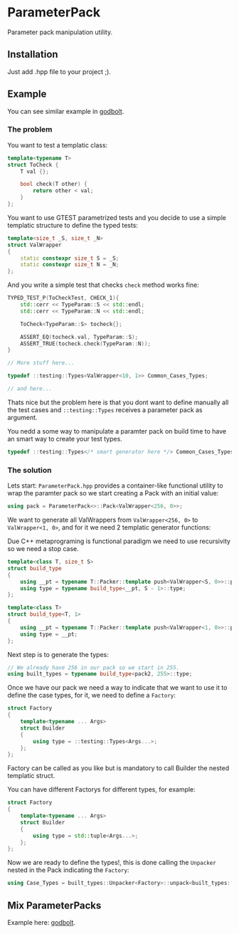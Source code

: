 # ParameterPack

Parameter pack manipulation utility.

## Installation

Just add .hpp file to your project ;).

## Example

You can see similar example in [godbolt](https://godbolt.org/z/83PoKzcr1).

### The problem

You want to test a templatic class:

```c++
template<typename T>
struct ToCheck {
    T val {};

    bool check(T other) {
        return other < val;
    }
};
```

You want to use GTEST parametrized tests and you decide to use a simple templatic structure to define the typed tests:

```c++
template<size_t _S, size_t _N>
struct ValWrapper
{
    static constexpr size_t S = _S;
    static constexpr size_t N = _N;
};
```

And you write a simple test that checks `check` method works fine:

```c++
TYPED_TEST_P(ToCheckTest, CHECK_1){
    std::cerr << TypeParam::S << std::endl;
    std::cerr << TypeParam::N << std::endl;

    ToCheck<TypeParam::S> tocheck{};

    ASSERT_EQ(tocheck.val, TypeParam::S);
    ASSERT_TRUE(tocheck.check(TypeParam::N));
}

// More stuff here...

typedef ::testing::Types<ValWrapper<10, 1>> Common_Cases_Types;

// and here...
```
Thats nice but the problem here is that you dont want to define manually all the test cases and `::testing::Types` receives a parameter pack as argument.

You nedd a some way to manipulate a paramter pack on build time to have an smart way to create your test types.

```c++
typedef ::testing::Types</* smart generator here */> Common_Cases_Types;
```

### The solution

Lets start: `ParameterPack.hpp` provides a container-like functional utility to wrap the paramter pack so we start creating a Pack with an initial value:

```c++
using pack = ParameterPack<>::Pack<ValWrapper<256, 0>>;
```

We want to generate all ValWrappers from `ValWrapper<256, 0>` to `ValWrapper<1, 0>`, and for it we need 2 templatic generator functions:

Due C++ metaprograming is functional paradigm we need to use recursivity so we need a stop case.

```c++
template<class T, size_t S>
struct build_type
{
    using __pt = typename T::Packer::template push<ValWrapper<S, 0>>::pack;
    using type = typename build_type<__pt, S - 1>::type;
};

template<class T>
struct build_type<T, 1>
{
    using __pt = typename T::Packer::template push<ValWrapper<1, 0>>::pack;
    using type = __pt;
};
```

Next step is to generate the types:

```c++
// We already have 256 in our pack so we start in 255.
using built_types = typename build_type<pack2, 255>::type;
```

Once we have our pack we need a way to indicate that we want to use it to define the case types, for it, we need to define a `Factory`:

```c++
struct Factory
{
    template<typename ... Args>
    struct Builder
    {
        using type = ::testing::Types<Args...>;
    };
};
```

Factory can be called as you like but is mandatory to call Builder the nested templatic struct.

You can have different Factorys for different types, for example:

```c++
struct Factory
{
    template<typename ... Args>
    struct Builder
    {
        using type = std::tuple<Args...>;
    };
};
```

Now we are ready to define the types!, this is done calling the `Unpacker` nested in the Pack indicating the `Factory`:

```c++
using Case_Types = built_types::Unpacker<Factory>::unpack<built_types::size - 1, built_types::tuple>::type;

```

## Mix ParameterPacks

Example here: [godbolt](https://godbolt.org/z/GG3Y8sP6z).